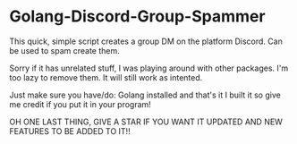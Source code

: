 # Golang-Discord-Group-Spammer
This quick, simple script creates a group DM on the platform Discord. Can be used to spam create them.

Sorry if it has unrelated stuff, I was playing around with other packages. I'm too lazy to remove them. It will still work as intented.

Just make sure you have/do:
Golang installed
and that's it I built it so give me credit if you put it in your program!


OH ONE LAST THING, GIVE A STAR IF YOU WANT IT UPDATED AND NEW FEATURES TO BE ADDED TO IT!!
